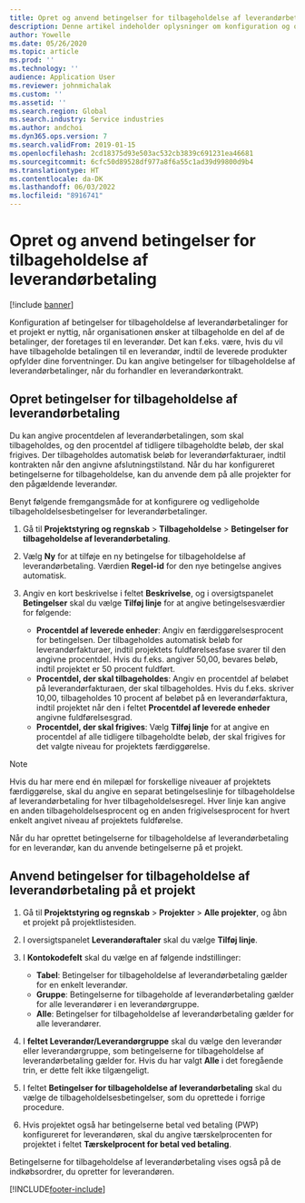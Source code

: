 ```yaml
---
title: Opret og anvend betingelser for tilbageholdelse af leverandørbetaling
description: Denne artikel indeholder oplysninger om konfiguration og opretholdelse af betingelserne for tilbageholdelse af leverandørbetalinger.
author: Yowelle
ms.date: 05/26/2020
ms.topic: article
ms.prod: ''
ms.technology: ''
audience: Application User
ms.reviewer: johnmichalak
ms.custom: ''
ms.assetid: ''
ms.search.region: Global
ms.search.industry: Service industries
ms.author: andchoi
ms.dyn365.ops.version: 7
ms.search.validFrom: 2019-01-15
ms.openlocfilehash: 2cd18375d93e503ac532cb3839c691231ea46681
ms.sourcegitcommit: 6cfc50d89528df977a8f6a55c1ad39d99800d9b4
ms.translationtype: HT
ms.contentlocale: da-DK
ms.lasthandoff: 06/03/2022
ms.locfileid: "8916741"
---
```

# <a name="create-and-apply-vendor-payment-retention-terms"></a>Opret og anvend betingelser for tilbageholdelse af leverandørbetaling

[!include [banner](../includes/banner.md)] 

Konfiguration af betingelser for tilbageholdelse af leverandørbetalinger for et projekt er nyttig, når organisationen ønsker at tilbageholde en del af de betalinger, der foretages til en leverandør. Det kan f.eks. være, hvis du vil have tilbageholde betalingen til en leverandør, indtil de leverede produkter opfylder dine forventninger. Du kan angive betingelser for tilbageholdelse af leverandørbetalinger, når du forhandler en leverandørkontrakt.

## <a name="create-vendor-payment-retention-terms"></a>Opret betingelser for tilbageholdelse af leverandørbetaling

Du kan angive procentdelen af leverandørbetalingen, som skal tilbageholdes, og den procentdel af tidligere tilbageholdte beløb, der skal frigives. Der tilbageholdes automatisk beløb for leverandørfakturaer, indtil kontrakten når den angivne afslutningstilstand. Når du har konfigureret betingelserne for tilbageholdelse, kan du anvende dem på alle projekter for den pågældende leverandør.

Benyt følgende fremgangsmåde for at konfigurere og vedligeholde tilbageholdelsesbetingelser for leverandørbetalinger. 

1. Gå til **Projektstyring og regnskab** > **Tilbageholdelse** > **Betingelser for tilbageholdelse af leverandørbetaling**.
2. Vælg **Ny** for at tilføje en ny betingelse for tilbageholdelse af leverandørbetaling. Værdien **Regel-id** for den nye betingelse angives automatisk. 
3. Angiv en kort beskrivelse i feltet **Beskrivelse**, og i oversigtspanelet **Betingelser** skal du vælge **Tilføj linje** for at angive betingelsesværdier for følgende:

   - **Procentdel af leverede enheder**: Angiv en færdiggørelsesprocent for betingelsen. Der tilbageholdes automatisk beløb for leverandørfakturaer, indtil projektets fuldførelsesfase svarer til den angivne procentdel. Hvis du f.eks. angiver 50,00, bevares beløb, indtil projektet er 50 procent fuldført.
   - **Procentdel, der skal tilbageholdes**: Angiv en procentdel af beløbet på leverandørfakturaen, der skal tilbageholdes. Hvis du f.eks. skriver 10,00, tilbageholdes 10 procent af beløbet på en leverandørfaktura, indtil projektet når den i feltet **Procentdel af leverede enheder** angivne fuldførelsesgrad.
   - **Procentdel, der skal frigives**: Vælg **Tilføj linje** for at angive en procentdel af alle tidligere tilbageholdte beløb, der skal frigives for det valgte niveau for projektets færdiggørelse.

> [!NOTE]
> Hvis du har mere end én milepæl for forskellige niveauer af projektets færdiggørelse, skal du angive en separat betingelseslinje for tilbageholdelse af leverandørbetaling for hver tilbageholdelsesregel. Hver linje kan angive en anden tilbageholdelsesprocent og en anden frigivelsesprocent for hvert enkelt angivet niveau af projektets fuldførelse.

Når du har oprettet betingelserne for tilbageholdelse af leverandørbetaling for en leverandør, kan du anvende betingelserne på et projekt.

## <a name="apply-vendor-retention-terms-to-a-project"></a>Anvend betingelser for tilbageholdelse af leverandørbetaling på et projekt

1. Gå til **Projektstyring og regnskab** > **Projekter** > **Alle projekter**, og åbn et projekt på projektlistesiden.
2. I oversigtspanelet **Leverandøraftaler** skal du vælge **Tilføj linje**.
3. I **Kontokodefelt** skal du vælge en af følgende indstillinger: 

   - **Tabel**: Betingelser for tilbageholdelse af leverandørbetaling gælder for en enkelt leverandør.
   - **Gruppe**: Betingelserne for tilbageholde af leverandørbetaling gælder for alle leverandører i en leverandørgruppe.
   - **Alle**: Betingelser for tilbageholdelse af leverandørbetaling gælder for alle leverandører.

4. I **feltet Leverandør/Leverandørgruppe** skal du vælge den leverandør eller leverandørgruppe, som betingelserne for tilbageholdelse af leverandørbetaling gælder for. Hvis du har valgt **Alle** i det foregående trin, er dette felt ikke tilgængeligt.
5. I feltet **Betingelser for tilbageholdelse af leverandørbetaling** skal du vælge de tilbageholdelsesbetingelser, som du oprettede i forrige procedure.
6. Hvis projektet også har betingelserne betal ved betaling (PWP) konfigureret for leverandøren, skal du angive tærskelprocenten for projektet i feltet **Tærskelprocent for betal ved betaling**.

Betingelserne for tilbageholdelse af leverandørbetaling vises også på de indkøbsordrer, du opretter for leverandøren.


[!INCLUDE[footer-include](../includes/footer-banner.md)]